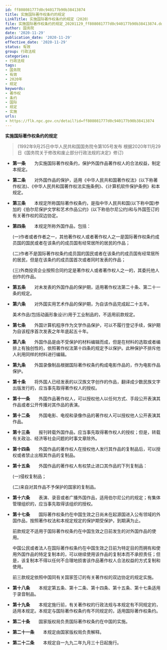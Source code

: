 ```yaml
---
id: ff808081777d0c940177b90b38413874
title: 实施国际著作权条约的规定
LinkTitle: 实施国际著作权条约的规定（2020）
file: 实施国际著作权条约的规定_20201129_ff808081777d0c940177b90b38413874.docx
author: 国务院
date: '2020-11-29'
publication_date: '2020-11-29'
effective_date: '2020-11-29'
status: 有效
group: 行政法规
categories:
- 行政法规
tags:
- 国务院
- 有效
- 2020年
- 规定
keywords:
- 著作权
- 条约
- 国际
- 规定
- 实施
urls:
- https://flk.npc.gov.cn/detail?id=ff808081777d0c940177b90b38413874
---
```


**实施国际著作权条约的规定**

> (1992年9月25日中华人民共和国国务院令第105号发布 根据2020年11月29日《国务院关于修改和废止部分行政法规的决定》修订)

- **第一条**　　为实施国际著作权条约，保护外国作品著作权人的合法权益，制定本规定。

- **第二条**　　对外国作品的保护，适用《中华人民共和国著作权法》(以下称著作权法)、《中华人民共和国著作权法实施条例》、《计算机软件保护条例》和本规定。

- **第三条**　　本规定所称国际著作权条约，是指中华人民共和国(以下称中国)参加的《伯尔尼保护文学和艺术作品公约》(以下称伯尔尼公约)和与外国签订的有关著作权的双边协定。

- **第四条**　　本规定所称外国作品，包括：

  (一)作者或者作者之一，其他著作权人或者著作权人之一是国际著作权条约成员国的国民或者在该条约的成员国有经常居所的居民的作品；

  (二)作者不是国际著作权条约成员国的国民或者在该条约的成员国有经常居所的居民，但是在该条约的成员国首次或者同时发表的作品；

  (三)外商投资企业按照合同约定是著作权人或者著作权人之一的，其委托他人创作的作品。

- **第五条**　　对未发表的外国作品的保护期，适用著作权法第二十条、第二十一条的规定。

- **第六条**　　对外国实用艺术作品的保护期，为自该作品完成起二十五年。

  美术作品(包括动画形象设计)用于工业制品的，不适用前款规定。

- **第七条**　　外国计算机程序作为文学作品保护，可以不履行登记手续，保护期为自该程序首次发表之年年底起五十年。

- **第八条**　　外国作品是由不受保护的材料编辑而成，但是在材料的选取或者编排上有独创性的，依照著作权法第十四条的规定予以保护。此种保护不排斥他人利用同样的材料进行编辑。

- **第九条**　　外国录像制品根据国际著作权条约构成电影作品的，作为电影作品保护。

- **第十条**　　将外国人已经发表的以汉族文字创作的作品，翻译成少数民族文字出版发行的，应当事先取得著作权人的授权。

- **第十一条**　　外国作品著作权人，可以授权他人以任何方式、手段公开表演其作品或者公开传播对其作品的表演。

- **第十二条**　　外国电影、电视和录像作品的著作权人可以授权他人公开表演其作品。

- **第十三条**　　报刊转载外国作品，应当事先取得著作权人的授权；但是，转载有关政治、经济等社会问题的时事文章除外。

- **第十四条**　　外国作品的著作权人在授权他人发行其作品的复制品后，可以授权或者禁止出租其作品的复制品。

- **第十五条**　　外国作品的著作权人有权禁止进口其作品的下列复制品：

  (一)侵权复制品；

  (二)来自对其作品不予保护的国家的复制品。

- **第十六条**　　表演、录音或者广播外国作品，适用伯尔尼公约的规定；有集体管理组织的，应当事先取得该组织的授权。

- **第十七条**　　国际著作权条约在中国生效之日尚未在起源国进入公有领域的外国作品，按照著作权法和本规定规定的保护期受保护，到期满为止。

  前款规定不适用于国际著作权条约在中国生效之日前发生的对外国作品的使用。

  中国公民或者法人在国际著作权条约在中国生效之日前为特定目的而拥有和使用外国作品的特定复制本的，可以继续使用该作品的复制本而不承担责任；但是，该复制本不得以任何不合理地损害该作品著作权人合法权益的方式复制和使用。

  前三款规定依照中国同有关国家签订的有关著作权的双边协定的规定实施。

- **第十八条**　　本规定第五条、第十二条、第十四条、第十五条、第十七条适用于录音制品。

- **第十九条**　　本规定施行前，有关著作权的行政法规与本规定有不同规定的，适用本规定。本规定与国际著作权条约有不同规定的，适用国际著作权条约。

- **第二十条**　　国家版权局负责国际著作权条约在中国的实施。

- **第二十一条**　　本规定由国家版权局负责解释。

- **第二十二条**　　本规定自一九九二年九月三十日起施行。
